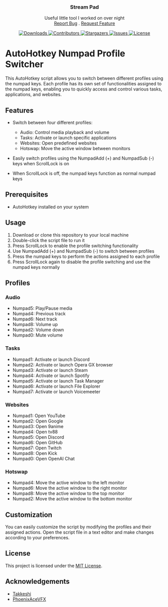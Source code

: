   <h3 align="center">Stream Pad</h3>

  <p align="center">
    Useful little tool I worked on over night
    <br/>
    <a href="https://github.com/OMetaVR/Macro-NUM-pad/issues">Report Bug</a>
    .
    <a href="https://github.com/OMetaVR/Macro-NUM-pad/issues">Request Feature</a>
  </p>
</p>

<p align="center">
  <a href="https://github.com/OMetaVR/Macro-NUM-pad/releases">
    <img src="https://img.shields.io/github/downloads/OMetaVR/Macro-NUM-pad/total" alt="Downloads">
  </a>
  <a href="https://github.com/OMetaVR/Macro-NUM-pad/graphs/contributors">
    <img src="https://img.shields.io/github/contributors/OMetaVR/Macro-NUM-pad?color=dark-green" alt="Contributors">
  </a>
  <a href="https://github.com/OMetaVR/Macro-NUM-pad/stargazers">
    <img src="https://img.shields.io/github/stars/OMetaVR/Macro-NUM-pad?style=social" alt="Stargazers">
  </a>
  <a href="https://github.com/OMetaVR/Macro-NUM-pad/issues">
    <img src="https://img.shields.io/github/issues/OMetaVR/Macro-NUM-pad" alt="Issues">
  </a>
  <a href="https://github.com/OMetaVR/Macro-NUM-pad/blob/main/LICENSE">
    <img src="https://img.shields.io/github/license/OMetaVR/Macro-NUM-pad" alt="License">
  </a>
</p>

# AutoHotkey Numpad Profile Switcher

This AutoHotkey script allows you to switch between different profiles using the numpad keys. Each profile has its own set of functionalities assigned to the numpad keys, enabling you to quickly access and control various tasks, applications, and websites.

## Features

- Switch between four different profiles:
  - Audio: Control media playback and volume
  - Tasks: Activate or launch specific applications
  - Websites: Open predefined websites
  - Hotswap: Move the active window between monitors

- Easily switch profiles using the NumpadAdd (+) and NumpadSub (-) keys when ScrollLock is on
- When ScrollLock is off, the numpad keys function as normal numpad keys

## Prerequisites

- AutoHotkey installed on your system

## Usage

1. Download or clone this repository to your local machine
2. Double-click the script file to run it
3. Press ScrollLock to enable the profile switching functionality
4. Use NumpadAdd (+) and NumpadSub (-) to switch between profiles
5. Press the numpad keys to perform the actions assigned to each profile
6. Press ScrollLock again to disable the profile switching and use the numpad keys normally

## Profiles

### Audio

- Numpad5: Play/Pause media
- Numpad4: Previous track
- Numpad6: Next track
- Numpad8: Volume up
- Numpad2: Volume down
- Numpad0: Mute volume

### Tasks

- Numpad1: Activate or launch Discord
- Numpad2: Activate or launch Opera GX browser
- Numpad3: Activate or launch Steam
- Numpad4: Activate or launch Spotify
- Numpad5: Activate or launch Task Manager
- Numpad6: Activate or launch File Explorer
- Numpad7: Activate or launch Voicemeeter

### Websites

- Numpad1: Open YouTube
- Numpad2: Open Google
- Numpad3: Open 9anime
- Numpad4: Open tv88
- Numpad5: Open Discord
- Numpad6: Open GitHub
- Numpad7: Open Twitch
- Numpad8: Open Kick
- Numpad0: Open OpenAI Chat

### Hotswap

- Numpad4: Move the active window to the left monitor
- Numpad6: Move the active window to the right monitor
- Numpad8: Move the active window to the top monitor
- Numpad2: Move the active window to the bottom monitor

## Customization

You can easily customize the script by modifying the profiles and their assigned actions. Open the script file in a text editor and make changes according to your preferences.

## License

This project is licensed under the [MIT License](LICENSE).

## Acknowledgements

* [Takkeshi]()
* [PhoenixAceVFX](https://github.com/PhoenixAceVFX)
